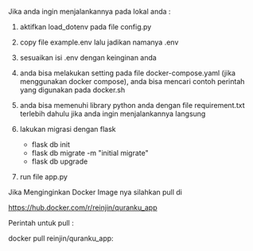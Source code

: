 Jika anda ingin menjalankannya pada lokal anda : 

1. aktifkan load_dotenv pada file config.py

2. copy file example.env lalu jadikan namanya .env

3. sesuaikan isi .env dengan keinginan anda

4. anda bisa melakukan setting pada file docker-compose.yaml (jika menggunakan docker compose), anda bisa mencari contoh perintah yang digunakan pada docker.sh

5. anda bisa memenuhi library python anda dengan file requirement.txt terlebih dahulu jika anda ingin menjalankannya langsung

6. lakukan migrasi dengan flask 
	- flask db init
	- flask db migrate -m "initial migrate"
	- flask db upgrade

7. run file app.py


Jika Menginginkan Docker Image nya silahkan pull di 

https://hub.docker.com/r/reinjin/quranku_app

Perintah untuk pull : 

docker pull reinjin/quranku_app:<tagname>